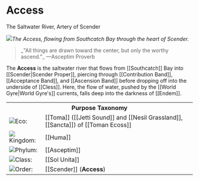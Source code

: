 <!-- wiki-header-section:start -->
# Access
<p class="nickname">The Saltwater River, Artery of Scender</p>

<img src="wiki_images/Access.png"><i>The Access, flowing from Southcatch Bay through the heart of Scender.</i></img>

<blockquote class="wiki-quote">
    _"All things are drawn toward the center, but only the worthy ascend."_  
    <span class="wiki-quote-attribution">—Asceptim Proverb</span>
</blockquote>

The **Access** is the saltwater river that flows from [[Southcatch]] Bay into [[Scender|Scender Proper]], piercing through [[Contribution Band]], [[Acceptance Band]], and [[Ascension Band]] before dropping off into the underside of [[Cless]]. Here, the flow of water, pushed by the [[World Gyre|World Gyre's]] currents, falls deep into the darkness of [[Endem]].
<!-- wiki-header-section:end -->

<!-- taxonomy-table-section:start -->
<div class="taxonomy-table">
  <table>
    <tr>
      <th colspan="3">Purpose Taxonomy</th>
    </tr>
    <tr>
      <td class="taxon-label"><img src="wiki_images/icons/eco_icon.png" class="taxon-icon">Eco:</td>
      <td class="taxon-content" colspan="2">[[Toma]] ([[Jetti Sound]] and [[Nesil Grassland]], [[Sancta]]) of [[Toman Ecoss]]</td>
    </tr>
    <tr>
      <td class="taxon-label"><img src="wiki_images/icons/kingdom_icon.png" class="taxon-icon">Kingdom:</td>
      <td class="taxon-content" colspan="2">[[Huma]]</td>
    </tr>
    <tr>
      <td class="taxon-label"><img src="wiki_images/icons/phylum_icon.png" class="taxon-icon">Phylum:</td>
      <td class="taxon-content" colspan="2">[[Asceptim]]</td>
    </tr>
    <tr>
      <td class="taxon-label"><img src="wiki_images/icons/class_icon.png" class="taxon-icon">Class:</td>
      <td class="taxon-content" colspan="2">[[Sol Unita]]</td>
    </tr>
    <tr>
      <td class="taxon-label"><img src="wiki_images/icons/order_icon.png" class="taxon-icon">Order:</td>
      <td class="taxon-content" colspan="2">[[Scender]] (<strong>Access</strong>)</td>
    </tr>
  </table>
</div>
<!-- taxonomy-table-section:end -->
